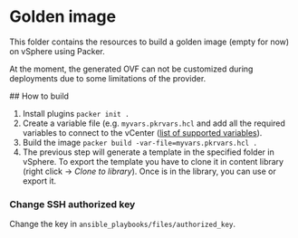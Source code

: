 # Golden image

This folder contains the resources to build a golden image (empty for now) on vSphere using Packer.

At the moment, the generated OVF can not be customized during deployments due to some limitations of the provider.

## How to build

1. Install plugins
    `packer init .`
1. Create a variable file (e.g. `myvars.pkrvars.hcl` and add all the required variables to connect to the vCenter ([list of supported variables](variables.pkr.hcl)).
1. Build the image
    `packer build -var-file=myvars.pkrvars.hcl .`
1. The previous step will generate a template in the specified folder in vSphere. To export the template you have to clone it in content library (right click -> <i>Clone to library</i>). Once is in the library, you can use or export it.

### Change SSH authorized key

Change the key in `ansible_playbooks/files/authorized_key`.